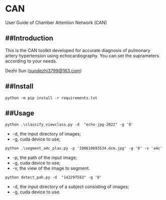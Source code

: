 # CAN

User Guide of Chamber Attention Network (CAN)

##Introduction
---
This is the CAN toolkit developed for accurate diagnosis of pulmonary artery hypertension using echocardiography. You can set the suprameters according to your needs.

Dezhi Sun (sundezhi3799@163.com) 

##Install
---
```
python -m pip install -r requirements.txt
```
##Usage
---
```python .\classify_viewclass.py -d  "echo-jpg-2022" -g '0'```<br>
- -d, the input directory of images;
- -g, cuda device to use;

```python .\segment_a4c_plax.py -p 'I00610693534.dcm.jpg' -g '0' -v 'a4c'```<br>
- -p, the path of the input image;
- -g, cuda device to use;
- -v, the view of the image to segment.

```python detect_pah.py -d  "142297583" -g '0'```
- -d, the input directory of a subject consisting of images;
- -g, cuda device to use.
